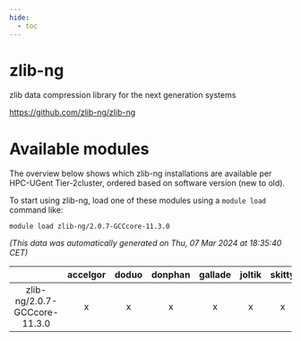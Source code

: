 ```yaml
---
hide:
  - toc
---
```


zlib-ng
=======


zlib data compression library for the next generation systems

https://github.com/zlib-ng/zlib-ng
# Available modules


The overview below shows which zlib-ng installations are available per HPC-UGent Tier-2cluster, ordered based on software version (new to old).

To start using zlib-ng, load one of these modules using a `module load` command like:

```shell
module load zlib-ng/2.0.7-GCCcore-11.3.0
```

*(This data was automatically generated on Thu, 07 Mar 2024 at 18:35:40 CET)*  

| |accelgor|doduo|donphan|gallade|joltik|skitty|
| :---: | :---: | :---: | :---: | :---: | :---: | :---: |
|zlib-ng/2.0.7-GCCcore-11.3.0|x|x|x|x|x|x|
